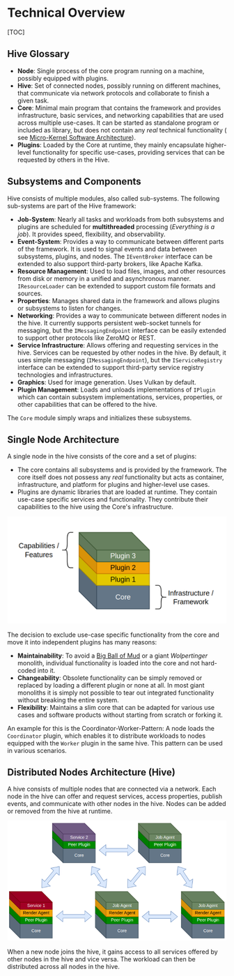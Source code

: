# Technical Overview

[TOC]

## Hive Glossary

* **Node**: Single process of the core program running on a machine, possibly equipped with plugins.
* **Hive**: Set of connected nodes, possibly running on different machines, that communicate via network protocols and
  collaborate to finish a given task.
* **Core**: Minimal main program that contains the framework and provides infrastructure, basic services, and networking
  capabilities that are used across multiple use-cases. It can be started as standalone program or included as library,
  but does not contain any _real_ technical functionality (
  see [Micro-Kernel Software Architecture](https://en.wikipedia.org/wiki/Microkernel)).
* **Plugins**: Loaded by the Core at runtime, they mainly encapsulate higher-level functionality for specific use-cases,
  providing services that can be requested by others in the Hive.

## Subsystems and Components

Hive consists of multiple modules, also called sub-systems. The following sub-systems are part of the Hive framework:

* **Job-System**: Nearly all tasks and workloads from both subsystems and plugins are scheduled for **multithreaded**
  processing (_Everything is a job_). It provides speed, flexibility, and observability.
* **Event-System**: Provides a way to communicate between different parts of the framework. It is used to signal events
  and data between subsystems, plugins, and nodes. The `IEventBroker` interface can be extended to also support
  third-party brokers, like Apache Kafka.
* **Resource Management**: Used to load files, images, and other resources from disk or memory in a unified and
  asynchronous
  manner. `IResourceLoader` can be extended to support custom file formats and sources.
* **Properties**: Manages shared data in the framework and allows plugins or subsystems to listen for changes.
* **Networking**: Provides a way to communicate between different nodes in the hive. It currently supports persistent
  web-socket tunnels for messaging, but the `IMessagingEndpoint` interface can be easily extended to support other
  protocols like
  ZeroMQ or REST.
* **Service Infrastructure**: Allows offering and requesting services in the hive. Services can be requested by
  other nodes in the hive. By default, it uses simple messaging (`IMessagingEndpoint`), but
  the `IServiceRegistry` interface can be extended to support third-party service registry
  technologies and infrastructures.
* **Graphics**: Used for image generation. Uses Vulkan by default.
* **Plugin Management**: Loads and unloads implementations of `IPlugin` which can contain subsystem implementations,
  services, properties, or
  other capabilities that can be offered to the hive.

The `Core` module simply wraps and initializes these subsystems.

## Single Node Architecture

A single node in the hive consists of the core and a set of plugins:

* The core contains all subsystems and is provided by the framework. The core itself does not possess any *real*
  functionality
  but acts as container, infrastructure, and platform for plugins and higher-level use cases.
* Plugins are dynamic libraries that are loaded at runtime. They contain use-case specific services and functionality.
  They contribute their capabilities to the hive using the Core's infrastructure.

![Single Node Architecture](./docs/images/single-node.png)

The decision to exclude use-case specific functionality from the core and move it into independent plugins has many
reasons:

* **Maintainability**: To avoid a [Big Ball of Mud](https://en.wikipedia.org/wiki/Anti-pattern#Big_ball_of_mud)
  or a giant _Wolpertinger_ monolith, individual functionality is loaded into the core and not hard-coded into it.
* **Changeability**: Obsolete functionality can be simply removed or replaced by loading a different plugin or none at
  all. In most giant monoliths it is simply not possible to tear out integrated functionality without breaking
  the entire system.
* **Flexibility**: Maintains a slim core that can be adapted for various use cases and software products without
  starting from scratch or forking it.

An example for this is the Coordinator-Worker-Pattern: A node loads the `Coordinator` plugin, which enables it to
distribute workloads to nodes equipped with the `Worker` plugin in the same hive. This pattern can be used in various
scenarios.

## Distributed Nodes Architecture (Hive)

A hive consists of multiple nodes that are connected via a network. Each node in the hive can offer and request
services, access properties, publish events, and communicate with other nodes in the hive. Nodes can be added or removed
from the hive at runtime.

![Distributed Hive Architecture](./docs/images/nodes-in-hive.png)

When a new node joins the hive, it gains access to all services offered by other nodes in the hive and vice versa. The
workload can then be distributed across all nodes in the hive.